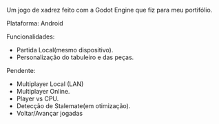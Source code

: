 Um jogo de xadrez feito com a Godot Engine que fiz para meu portifólio.

Plataforma: Android

Funcionalidades:

- Partida Local(mesmo dispositivo).
- Personalização do tabuleiro e das peças.

Pendente:

- Multiplayer Local (LAN)
- Multiplayer Online.
- Player vs CPU.
- Detecção de Stalemate(em otimização).
- Voltar/Avançar jogadas

